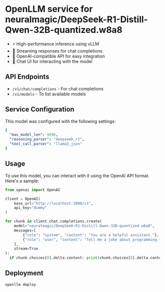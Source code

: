 # OpenLLM service for neuralmagic/DeepSeek-R1-Distill-Qwen-32B-quantized.w8a8

- ⚡ High-performance inference using vLLM
- 💬 Streaming responses for chat completions
- 🔄 OpenAI-compatible API for easy integration
- 🎨 Chat UI for interacting with the model

## API Endpoints

- `/v1/chat/completions` - For chat completions
- `/v1/models` - To list available models

## Service Configuration

This model was configured with the following settings:

```yaml
{
  "max_model_len": 4096,
  "reasoning_parser": "deepseek_r1",
  "tool_call_parser": "llama3_json"
}
```

## Usage

To use this model, you can interact with it using the OpenAI API format. Here's a sample:

```python
from openai import OpenAI

client = OpenAI(
    base_url="http://localhost:3000/v1",
    api_key="dummy"
)

for chunk in client.chat.completions.create(
    model="neuralmagic/DeepSeek-R1-Distill-Qwen-32B-quantized.w8a8",
    messages=[
        {"role": "system", "content": "You are a helpful assistant."},
        {"role": "user", "content": "Tell me a joke about programming."}
    ],
    stream=True
):
  if chunk.choices[0].delta.content: print(chunk.choices[0].delta.content, end="")
```

## Deployment

```bash
openllm deploy 
``` 